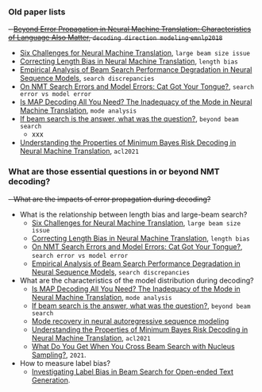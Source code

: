 
### Old paper lists

~~- [Beyond Error Propagation in Neural Machine Translation: Characteristics of Language Also Matter](https://aclanthology.org/D18-1396/), `decoding direction modeling` `emnlp2018`~~
- [Six Challenges for Neural Machine Translation](https://aclanthology.org/W17-3204.pdf), `large beam size issue`
- [Correcting Length Bias in Neural Machine Translation](https://aclanthology.org/W18-6322.pdf), `length bias`
- [Empirical Analysis of Beam Search Performance Degradation in Neural Sequence Models](http://proceedings.mlr.press/v97/cohen19a.html), `search discrepancies`
- [On NMT Search Errors and Model Errors: Cat Got Your Tongue?](https://aclanthology.org/D19-1331/), `search error vs model error`
- [Is MAP Decoding All You Need? The Inadequacy of the Mode in Neural Machine Translation](https://aclanthology.org/2020.coling-main.398/), `mode analysis`
- [If beam search is the answer, what was the question?](https://aclanthology.org/2020.emnlp-main.170/), `beyond beam search`
  - xxx
- [Understanding the Properties of Minimum Bayes Risk Decoding in Neural Machine Translation](https://arxiv.org/abs/2105.08504), `acl2021`


### What are those essential questions in or beyond NMT decoding?

~~- What are the impacts of error propagation during decoding?~~
- What is the relationship between length bias and large-beam search?
  - [Six Challenges for Neural Machine Translation](https://aclanthology.org/W17-3204.pdf), `large beam size issue`
  - [Correcting Length Bias in Neural Machine Translation](https://aclanthology.org/W18-6322.pdf), `length bias`
  - [On NMT Search Errors and Model Errors: Cat Got Your Tongue?](https://aclanthology.org/D19-1331/), `search error vs model error`
  - [Empirical Analysis of Beam Search Performance Degradation in Neural Sequence Models](http://proceedings.mlr.press/v97/cohen19a.html), `search discrepancies`
- What are the characteristics of the model distribution during decoding?
  - [Is MAP Decoding All You Need? The Inadequacy of the Mode in Neural Machine Translation](https://aclanthology.org/2020.coling-main.398/), `mode analysis`
  - [If beam search is the answer, what was the question?](https://aclanthology.org/2020.emnlp-main.170/), `beyond beam search`
  - [Mode recovery in neural autoregressive sequence modeling](https://arxiv.org/pdf/2106.05459.pdf)
  - [Understanding the Properties of Minimum Bayes Risk Decoding in Neural Machine Translation](https://arxiv.org/abs/2105.08504), `acl2021`
  - [What Do You Get When You Cross Beam Search with Nucleus Sampling?](https://arxiv.org/pdf/2107.09729.pdf), `2021`.
- How to measure label bias?
  - [Investigating Label Bias in Beam Search for Open-ended Text Generation](https://arxiv.org/pdf/2005.11009.pdf).
